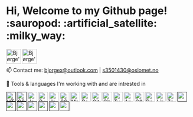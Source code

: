   <h1>
    Hi, Welcome to my Github page! :sauropod: :artificial_satellite: :milky_way:
  </h1>

  <a href="https://www.instagram.com/b_juvet/">
    <img align="left" alt="Bjørge's Instagram" width="40px" src="https://img.icons8.com/fluent/96/000000/instagram-new.png" />
  </a>

  <a href="https://www.linkedin.com/in/bjorgex/">
    <img align="left" alt="Bjørge's Linkedin" width="40px" src="https://img.icons8.com/fluent/96/000000/linkedin.png" />
  </a>

<br /> <br />

  📫 Contact me: bjorgex@outlook.com | s3501430@oslomet.no

  :safety_vest: Tools & languages I'm working with and are intrested in

  
  <a href="">
      <img align="left" alt="HTML5" width="26px" src="https://img.icons8.com/color/48/000000/html-5.png" />
  </a>
  
  <a href="">
      <img align="left" alt="CSS3" width="26px" src="https://img.icons8.com/color/48/000000/css3.png" />
  </a>

  <a href="https://www.java.com/en/">
      <img align="left" alt="Java" width="26px" src="https://img.icons8.com/color/48/000000/java-coffee-cup-logo.png" />
  </a>

  <a href="https://www.python.org/">
      <img align="left" alt="Pyhton" width="26px" src="https://img.icons8.com/color/48/000000/python.png" />
  </a>

  <a href="https://www.javascript.com/">
      <img align="left" alt="JavaScript" width="26px" src="https://img.icons8.com/color/48/000000/javascript.png" />
  </a>

  <a href="https://www.mysql.com/">
      <img align="left" alt="SQL" width="26px" src="https://img.icons8.com/dusk/48/000000/sql.png" />
  </a>

  <a href="https://www.mathworks.com/products/matlab.html">
      <img align="left" alt="MatLab" width="26px" src="https://img.icons8.com/fluency/48/000000/matlab.png" />
  </a>

  <a href="https://reactjs.org/">
      <img align="left" alt="React Native" width="26px" src="https://img.icons8.com/office/16/000000/react.png" />
  </a>

  <a href="https://github.com">
      <img align="left" alt="GitHub" width="26px" src="https://img.icons8.com/color/48/000000/github.png" />
  </a>
  
  <a href="https://git-scm.com">
      <img align="left" alt="Git" width="26px" src="https://img.icons8.com/color/48/000000/git.png" />
  </a>
  
  <a href="https://www.typescriptlang.org/">
      <img align="left" alt="TypeScript" width="26px" src="https://img.icons8.com/color/48/000000/typescript.png" />
  </a>
  
  <a href="https://angular.io/">
      <img align="left" alt="Angular" width="26px" src="https://img.icons8.com/color/48/000000/angularjs.png" />
  </a>
  
  <a href="https://dotnet.microsoft.com/en-us/languages/csharp">
      <img align="left" alt="C#" width="26px" src="https://img.icons8.com/color/48/000000/c-sharp-logo-2.png" />
  </a>
  
  <a href="https://www.docker.com/">
      <img align="left" alt="Docker" width="26px" src="https://img.icons8.com/color/48/000000/docker.png" />
  </a>
  
  <a href="https://www.linux.org/">
      <img align="left" alt="Linux" width="26px" src="https://img.icons8.com/color/48/000000/linux.png" />
  </a>
  
  <a href="https://www.zabbix.com/">
      <img align="left" alt="Zabbix" width="26px" src="https://img.icons8.com/color/48/000000/zabbix.png" />
  </a>
  
  <a href="">
      <img align="left" alt="" width="26px" src="https://img.icons8.com/color/48/000000/selenium.png" />
  </a>
  
  <a href="">
      <img align="left" alt="" width="26px" src="https://img.icons8.com/color/48/000000/c.png" />
  </a>
  
  <a href="">
      <img align="left" alt="" width="26px" src="https://img.icons8.com/color/48/000000/bash.png" />
  </a>
  
  <a href="">
      <img align="left" alt="" width="26px" src="https://img.icons8.com/color/48/000000/assembly.png" />
  </a>
  
  <a href="">
      <img align="left" alt="" width="26px" src="https://img.icons8.com/color/48/000000/powershell.png" />
  </a>
  
  <a href="">
      <img align="left" alt="" width="26px" src="https://img.icons8.com/color/48/000000/SQLite.png" />
  </a>
  
  <a href="">
      <img align="left" alt="" width="26px" src="https://img.icons8.com/color/48/000000/Jupiter.png" />
  </a>
  
  
  
  
  
